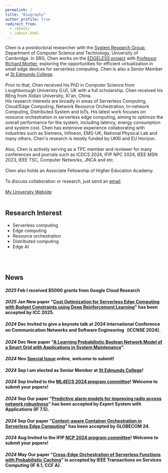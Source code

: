 ```yaml
---
permalink: /
title: "Biography"
author_profile: true
redirect_from: 
  - /about/
  - /about.html
---
```



Chen is a postdoctoral researcher with the [System Research Group](https://www.cst.cam.ac.uk/research/themes/systems-and-networking), Department of Computer Science and Technology, University of Cambridge.
In SRG, Chen works on the [EDGELESS project](https://edgeless-project.eu/) with [Professor Richard Mortier](https://www.cst.cam.ac.uk/people/rmm1002), exploring the opportunities for efficient virtualization in small edge devices for serverless computing.
Chen is also a Senior Member at [St Edmunds College](https://www.st-edmunds.cam.ac.uk/).
<br>
<br>
Prior to that, Chen received his PhD in Computer Science from Loughborough Univeristy (LU), UK with a full scholarship.
Chen received his BEng from Xidian University, Xi'an, China.
<br>
His research interests are broadly in areas of Serverless Computing, Cloud/Edge Computing, Network Resource Orchestration, In-network Computing, 
Distributed System and IoTs. His latest work focuses on resource orchestration in serverless edge computing, aiming to optimize the overall performance for the 
system, including latency, energy consumption and system cost.
Chen has extensive experience collaborating with industries such as Siemens, Infineon, EMS-UK, National Physical Lab and many others.
Chen's research is mostly funded by UKRI and EU Horizon.
<br>
<br>
Also, Chen is actively serving as a TPC member and reviewer for many conferences and journals such as ICDCS 2024, IFIP NPC 2024, IEEE MSN 2023, IEEE TSC, Computer Networks, JNCA and etc.
<br>
<br>
Chen also holds an Associate Fellowship of Higher Education Academy.
<br>
<br>
To discuss collaboration or research, just send an [email](mailto:cc2181@cam.ac.uk).
<br>
<br>
[My University Website](https://www.cst.cam.ac.uk/people/cc2181)
<br>
<br>
## Research Interest
<ul>
<li>Serverless computing</li>
<li>Edge computing</li>
<li>Resource orchestration</li>
<li>Distributed computing</li>
<li>Edge AI</li>
</ul>
<br>
<br>

## News
#### <em>2025</em> Feb I received $5000 grants from Google Cloud Research
#### <em>2025</em> Jan New paper "[Cost Optimization for Serverless Edge Computing with Budget Constraints using Deep Reinforcement Learning](https://arxiv.org/abs/2501.12783)" has been accepted by ICC 2025.
#### <em>2024</em> Dec Invited to give a keynote talk at 2024 International Conference on Communication Networks and Software Engineering（ICCNSE 2024).
#### <em>2024</em> Dec New paper "[A Learning Probabilistic Boolean Network Model of a Smart Grid with Applications in System Maintenance](https://www.mdpi.com/1996-1073/17/24/6399)".
#### <em>2024</em> Nov [Special Issue](https://www.techscience.com/cmc/special_detail/vehicular_Ad_Hoc) online, welcome to submit!
#### <em>2024</em> Sep I am elected as Senior Member at [St Edmunds College](https://www.st-edmunds.cam.ac.uk/)!
#### <em>2024</em> Sep Invited to the [ML4ECS 2024 program committee](https://ml4ecs.e-ce.uth.gr/#about)! Welcome to submit your papers!
#### <em>2024</em> Sep Our paper "[Predictive alarm models for improving radio access network robustness](https://www.sciencedirect.com/science/article/pii/S0957417424021791)" has been accepted by Expert System with Applications (IF 7.5). 
#### <em>2024</em> Sep Our paper "[Context-aware Container Orchestration in Serverless Edge Computing](https://ieeexplore.ieee.org/document/10901781)" has been accepted by GLOBECOM 24. 
#### <em>2024</em> Aug Invited to the IFIP [NCP 2024 program committee](https://www.npc-conference.com/#/npc2024/)! Welcome to submit your papers!
#### <em>2024</em> May Our paper "[Cross-Edge Orchestration of Serverless Functions with Probabilistic Caching](https://ieeexplore.ieee.org/document/10528903)" is accepted by IEEE Transactions on Services Computing (IF 8.1, CCF A).


<div style="page-break-after: always;"></div>
<br />
<br />
